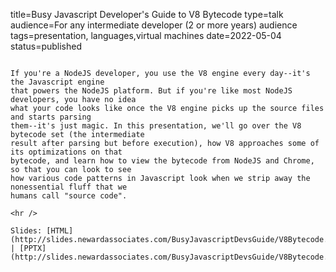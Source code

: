 title=Busy Javascript Developer's Guide to V8 Bytecode
type=talk
audience=For any intermediate developer (2 or more years) audience
tags=presentation, languages,virtual machines
date=2022-05-04
status=published
~~~~~~

If you're a NodeJS developer, you use the V8 engine every day--it's the Javascript engine
that powers the NodeJS platform. But if you're like most NodeJS developers, you have no idea
what your code looks like once the V8 engine picks up the source files and starts parsing
them--it's just magic. In this presentation, we'll go over the V8 bytecode set (the intermediate
result after parsing but before execution), how V8 approaches some of its optimizations on that
bytecode, and learn how to view the bytecode from NodeJS and Chrome, so that you can look to see
how various code patterns in Javascript look when we strip away the nonessential fluff that we
humans call "source code".
    
<hr />

Slides: [HTML](http://slides.newardassociates.com/BusyJavascriptDevsGuide/V8Bytecode.html) | [PPTX](http://slides.newardassociates.com/BusyJavascriptDevsGuide/V8Bytecode.pptx)
